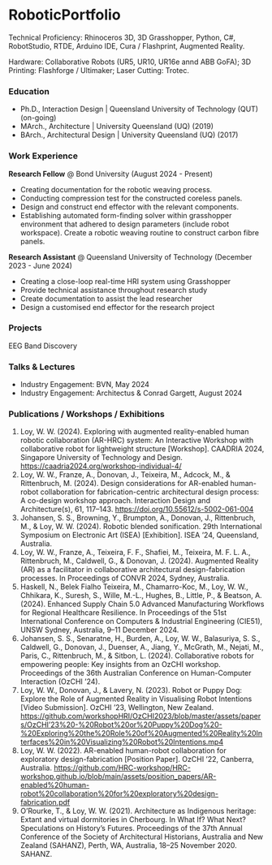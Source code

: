 # RoboticPortfolio
Technical Proficiency: Rhinoceros 3D, 3D Grasshopper, Python, C#, RobotStudio, RTDE, Arduino IDE, Cura / Flashprint, Augmented Reality. 

Hardware: Collaborative Robots (UR5, UR10, UR16e annd ABB GoFA); 3D Printing: Flashforge / Ultimaker; Laser Cutting: Trotec.

### Education
- Ph.D., Interaction Design | Queensland University of Technology (QUT) (on-going)
- MArch., Architecture | University Queensland (UQ) (2019)
- BArch., Architectural Design | University Queensland (UQ) (2017)

### Work Experience
**Research Fellow** @ Bond University (August 2024 - Present)
- Creating documentation for the robotic weaving process.
- Conducting compression test for the constructed coreless panels.
- Design and construct end effector with the relevant components.
- Establishing automated form-finding solver within grasshopper environment that 
adhered to design parameters (include robot workspace).
Create a robotic weaving routine to construct carbon fibre panels. 
  
**Research Assistant** @ Queensland University of Technology (December 2023 - June 2024)
- Creating a close-loop real-time HRI system using Grasshopper
- Provide technical assistance throughout research study
- Create documentation to assist the lead researcher
- Design a customised end effector for the research project

### Projects
EEG Band Discovery

### Talks & Lectures
- Industry Engagement: BVN, May 2024
- Industry Engagement: Architectus & Conrad Gargett, August 2024

### Publications / Workshops / Exhibitions
1. Loy, W. W. (2024). Exploring with augmented reality-enabled human robotic collaboration (AR-HRC) system: An Interactive Workshop with collaborative robot for lightweight structure [Workshop]. CAADRIA 2024, Singapore University of Technology and Design. https://caadria2024.org/workshop-individual-4/
2. Loy, W. W., Franze, A., Donovan, J., Teixeira, M., Adcock, M., & Rittenbruch, M. (2024). Design considerations for AR-enabled human-robot collaboration for fabrication-centric architectural design process: A co-design workshop approach. Interaction Design and Architecture(s), 61, 117–143. https://doi.org/10.55612/s-5002-061-004
3. Johansen, S. S., Browning, Y., Brumpton, A., Donovan, J., Rittenbruch, M., & Loy, W. W. (2024). Robotic blended sonification. 29th International Symposium on Electronic Art (ISEA) [Exhibition]. ISEA ’24, Queensland, Australia.
4. Loy, W. W., Franze, A., Teixeira, F. F., Shafiei, M., Teixeira, M. F. L. A., Rittenbruch, M., Caldwell, G., & Donovan, J. (2024). Augmented Reality (AR) as a facilitator in collaborative architectural design-fabrication processes. In Proceedings of CONVR 2024, Sydney, Australia.
5. Haskell, N., Belek Fialho Teixeira, M., Chamarro-Koc, M., Loy, W. W., Chhikara, K., Suresh, S., Wille, M.-L., Hughes, B., Little, P., & Beatson, A. (2024). Enhanced Supply Chain 5.0 Advanced Manufacturing Workflows for Regional Healthcare Resilience. In Proceedings of the 51st International Conference on Computers & Industrial Engineering (CIE51), UNSW Sydney, Australia, 9–11 December 2024.
6. Johansen, S. S., Senaratne, H., Burden, A., Loy, W. W., Balasuriya, S. S., Caldwell, G., Donovan, J., Duenser, A., Jiang, Y., McGrath, M., Nejati, M., Paris, C., Rittenbruch, M., & Sitbon, L. (2024). Collaborative robots for empowering people: Key insights from an OzCHI workshop. Proceedings of the 36th Australian Conference on Human-Computer Interaction (OzCHI ’24).
7. Loy, W. W., Donovan, J., & Lavery, N. (2023). Robot or Puppy Dog: Explore the Role of Augmented Reality in Visualising Robot Intentions [Video Submission]. OzCHI ’23, Wellington, New Zealand. https://github.com/workshopHRI/OzCHI2023/blob/master/assets/papers/OzCHI’23%20-%20Robot%20or%20Puppy%20Dog%20-%20Exploring%20the%20Role%20of%20Augmented%20Reality%20Interfaces%20in%20Visualizing%20Robot%20Intentions.mp4
8. Loy, W. W. (2022). AR-enabled human-robot collaboration for exploratory design-fabrication [Position Paper]. OzCHI ’22, Canberra, Australia. https://github.com/HRC-workshop/HRC-workshop.github.io/blob/main/assets/position_papers/AR-enabled%20human-robot%20collaboration%20for%20exploratory%20design-fabrication.pdf
9. O’Rourke, T., & Loy, W. W. (2021). Architecture as Indigenous heritage: Extant and virtual dormitories in Cherbourg. In What If? What Next? Speculations on History’s Futures. Proceedings of the 37th Annual Conference of the Society of Architectural Historians, Australia and New Zealand (SAHANZ), Perth, WA, Australia, 18–25 November 2020. SAHANZ.


